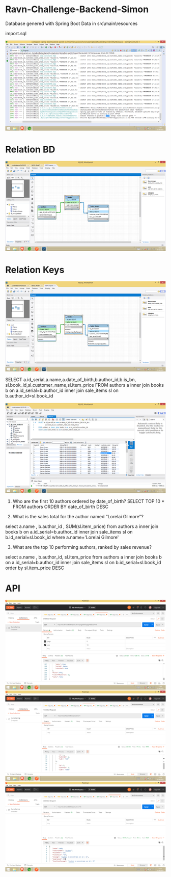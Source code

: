 # Ravn-Challenge-Backend-Simon
Database genered with Spring Boot
Data in src\main\resources

import.sql

![](img/Tomcat%20started.png)

# Relation BD

![](img/Relation%20DB.png)

# Relation Keys

![](img/Relation%20DB%20Keys.png)

SELECT a.id_serial,a.name,a.date_of_birth,b.author_id,b.is_bn,
		sl.book_id,sl.customer_name,sl.item_price
FROM authors a inner join books b on a.id_serial=b.author_id
inner join sale_items sl on b.author_id=sl.book_id

![](img/SQL.png)

1) Who are the first 10 authors ordered by date_of_birth?
SELECT TOP 10 * FROM authors ORDER BY  date_of_birth DESC

2) What is the sales total for the author named “Lorelai Gilmore”?

select a.name , b.author_id , SUM(sl.item_price) from authors a inner join books b on a.id_serial=b.author_id
inner join sale_items sl on b.id_serial=sl.book_id where a.name='Lorelai Gilmore'

3) What are the top 10 performing authors, ranked by sales revenue?

select a.name , b.author_id, sl.item_price  from authors a inner join books b on a.id_serial=b.author_id
inner join sale_items sl on b.id_serial=sl.book_id order by sl.item_price DESC

# API

![](img/API.png)
![](img/API%20GetID.png)
![](img/Api%20404%20Not%20FOUND.png)
